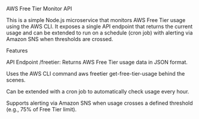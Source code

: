 AWS Free Tier Monitor API

This is a simple Node.js microservice that monitors AWS Free Tier usage using the AWS CLI.
It exposes a single API endpoint that returns the current usage and can be extended to run on a schedule (cron job) with alerting via Amazon SNS when thresholds are crossed.

Features

API Endpoint /freetier: Returns AWS Free Tier usage data in JSON format.

Uses the AWS CLI command aws freetier get-free-tier-usage behind the scenes.

Can be extended with a cron job to automatically check usage every hour.

Supports alerting via Amazon SNS when usage crosses a defined threshold (e.g., 75% of Free Tier limit).